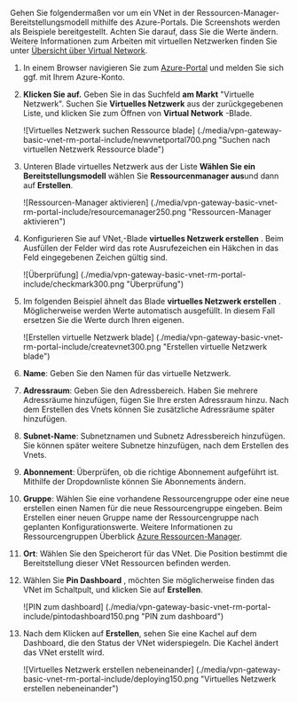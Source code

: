 Gehen Sie folgendermaßen vor um ein VNet in der Ressourcen-Manager-Bereitstellungsmodell mithilfe des Azure-Portals. Die Screenshots werden als Beispiele bereitgestellt. Achten Sie darauf, dass Sie die Werte ändern. Weitere Informationen zum Arbeiten mit virtuellen Netzwerken finden Sie unter [Übersicht über Virtual Network](../articles/virtual-network/virtual-networks-overview.md).

1. In einem Browser navigieren Sie zum [Azure-Portal](http://portal.azure.com) und melden Sie sich ggf. mit Ihrem Azure-Konto.

2. **Klicken Sie auf.** Geben Sie in das Suchfeld **am Markt** "Virtuelle Netzwerk". Suchen Sie **Virtuelles Netzwerk** aus der zurückgegebenen Liste, und klicken Sie zum Öffnen von **Virtual Network** -Blade.

    ![Virtuelles Netzwerk suchen Ressource blade] (./media/vpn-gateway-basic-vnet-rm-portal-include/newvnetportal700.png "Suchen nach virtuellen Netzwerk Ressource blade")

3. Unteren Blade virtuelles Netzwerk aus der Liste **Wählen Sie ein Bereitstellungsmodell** wählen Sie **Ressourcenmanager aus**und dann auf **Erstellen**.


    ![Ressourcen-Manager aktivieren] (./media/vpn-gateway-basic-vnet-rm-portal-include/resourcemanager250.png "Ressourcen-Manager aktivieren")

4. Konfigurieren Sie auf VNet,-Blade **virtuelles Netzwerk erstellen** . Beim Ausfüllen der Felder wird das rote Ausrufezeichen ein Häkchen in das Feld eingegebenen Zeichen gültig sind.

    ![Überprüfung] (./media/vpn-gateway-basic-vnet-rm-portal-include/checkmark300.png "Überprüfung")

5. Im folgenden Beispiel ähnelt das Blade **virtuelles Netzwerk erstellen** . Möglicherweise werden Werte automatisch ausgefüllt. In diesem Fall ersetzen Sie die Werte durch Ihren eigenen.

    ![Erstellen virtuelle Netzwerk blade] (./media/vpn-gateway-basic-vnet-rm-portal-include/createvnet300.png "Erstellen virtuelle Netzwerk blade")

6. **Name**: Geben Sie den Namen für das virtuelle Netzwerk.

7. **Adressraum**: Geben Sie den Adressbereich. Haben Sie mehrere Adressräume hinzufügen, fügen Sie Ihre ersten Adressraum hinzu. Nach dem Erstellen des Vnets können Sie zusätzliche Adressräume später hinzufügen.
 
8. **Subnet-Name**: Subnetznamen und Subnetz Adressbereich hinzufügen. Sie können später weitere Subnetze hinzufügen, nach dem Erstellen des Vnets.

10. **Abonnement**: Überprüfen, ob die richtige Abonnement aufgeführt ist. Mithilfe der Dropdownliste können Sie Abonnements ändern.

11. **Gruppe**: Wählen Sie eine vorhandene Ressourcengruppe oder eine neue erstellen einen Namen für die neue Ressourcengruppe eingeben. Beim Erstellen einer neuen Gruppe name der Ressourcengruppe nach geplanten Konfigurationswerte. Weitere Informationen zu Ressourcengruppen Überblick [Azure Ressourcen-Manager](resource-group-overview.md#resource-groups).

12. **Ort**: Wählen Sie den Speicherort für das VNet. Die Position bestimmt die Bereitstellung dieser VNet Ressourcen befinden werden.

13. Wählen Sie **Pin Dashboard** , möchten Sie möglicherweise finden das VNet im Schaltpult, und klicken Sie auf **Erstellen**.
    
    ![PIN zum dashboard] (./media/vpn-gateway-basic-vnet-rm-portal-include/pintodashboard150.png "PIN zum dashboard")

14. Nach dem Klicken auf **Erstellen**, sehen Sie eine Kachel auf dem Dashboard, die den Status der VNet widerspiegeln. Die Kachel ändert das VNet erstellt wird.

    ![Virtuelles Netzwerk erstellen nebeneinander] (./media/vpn-gateway-basic-vnet-rm-portal-include/deploying150.png "Virtuelles Netzwerk erstellen nebeneinander")